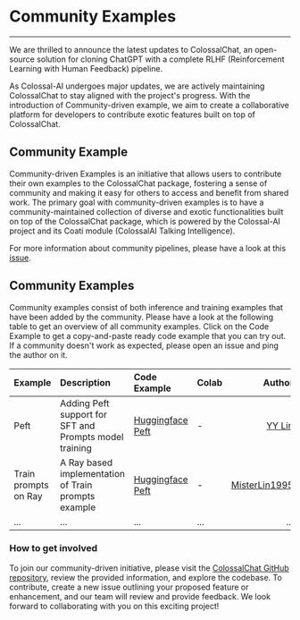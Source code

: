 # Community Examples
---
We are thrilled to announce the latest updates to ColossalChat, an open-source solution for cloning ChatGPT with a complete RLHF (Reinforcement Learning with Human Feedback) pipeline.

As Colossal-AI undergoes major updates, we are actively maintaining ColossalChat to stay aligned with the project's progress. With the introduction of Community-driven example, we aim to create a collaborative platform for developers to contribute exotic features built on top of ColossalChat.

## Community Example

Community-driven Examples is an initiative that allows users to contribute their own examples to the ColossalChat package, fostering a sense of community and making it easy for others to access and benefit from shared work. The primary goal with community-driven examples is to have a community-maintained collection of diverse and exotic functionalities built on top of the ColossalChat package, which is powered by the Colossal-AI project and its Coati module (ColossalAI Talking Intelligence).

For more information about community pipelines, please have a look at this [issue](https://github.com/hpcaitech/ColossalAI/issues/3487).

## Community Examples

Community examples consist of both inference and training examples that have been added by the community. Please have a look at the following table to get an overview of all community examples. Click on the Code Example to get a copy-and-paste ready code example that you can try out. If a community doesn't work as expected, please open an issue and ping the author on it.

| Example                                | Description                                                                                                                                                                                                                                                                                                                                                                                                                                                                                              | Code Example                                                      | Colab                                                                                                                                                                                                              |                                                     Author |
|:---------------------------------------|:---------------------------------------------------------------------------------------------------------------------------------------------------------------------------------------------------------------------------------------------------------------------------------------------------------------------------------------------------------------------------------------------------------------------------------------------------------------------------------------------------------|:------------------------------------------------------------------|:-------------------------------------------------------------------------------------------------------------------------------------------------------------------------------------------------------------------|-----------------------------------------------------------:|
| Peft           | Adding Peft support for SFT and Prompts model training                                                                                                                                                                                                                                                                                                                                                                                                                                   | [Huggingface Peft](https://github.com/hpcaitech/ColossalAI/tree/main/applications/Chat/examples/community/peft)     | - |             [YY Lin](https://github.com/yynil) |
| Train prompts on Ray           | A Ray based implementation of Train prompts example                                                                                                                                                                                                                                                                                                                                                                                                                                   | [Huggingface Peft](https://github.com/hpcaitech/ColossalAI/tree/main/applications/Chat/examples/community/ray)     | - |             [MisterLin1995](https://github.com/MisterLin1995) |
|...|...|...|...|...|

### How to get involved
To join our community-driven initiative, please visit the [ColossalChat GitHub repository](https://github.com/hpcaitech/ColossalAI/tree/main/applications/Chat/examples), review the provided information, and explore the codebase. To contribute, create a new issue outlining your proposed feature or enhancement, and our team will review and provide feedback. We look forward to collaborating with you on this exciting project!
